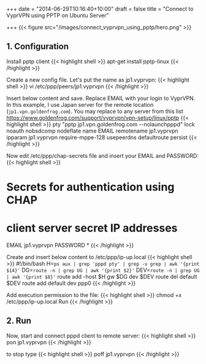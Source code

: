 +++
date = "2014-06-29T10:16:40+10:00"
draft = false
title = "Connect to VyprVPN using PPTP on Ubuntu Server"

+++
{{< figure src="/images/connect_vyprvpn_using_pptp/hero.png" >}}
## 1. Configuration

Install pptp client
{{< highlight shell >}}
apt-get install pptp-linux
{{< /highlight >}}
<!--more-->
Create a new config file. Let's put the name as jp1.vyprvpn:
{{< highlight shell >}}
vi /etc/ppp/peers/jp1.vyprvpn
{{< /highlight >}}
<!--more-->
Insert below content and save. Replace EMAIL with your login to VyprVPN. In this example, I use Japan server for the remote location (`jp1.vpn.goldenfrog.com`). You may replace to any server from this list https://www.goldenfrog.com/support/vyprvpn/vpn-setup/linux/pptp
{{< highlight shell >}}
pty "pptp jp1.vpn.goldenfrog.com --nolaunchpppd"
lock
noauth
nobsdcomp
nodeflate
name EMAIL
remotename jp1.vyprvpn
ipparam jp1.vyprvpn
require-mppe-128
usepeerdns
defaultroute
persist
{{< /highlight >}}

Now edit /etc/ppp/chap-secrets file and insert your EMAIL and PASSWORD:
{{< highlight shell >}}
# Secrets for authentication using CHAP
# client server secret IP addresses
EMAIL jp1.vyprvpn PASSWORD *
{{< /highlight >}}

Create and insert below content to /etc/ppp/ip-up.local
{{< highlight shell >}}
#!/bin/bash
H=`ps aux | grep 'pppd pty' | grep -v grep | awk '{print $14}'`
DG=`route -n | grep UG | awk '{print $2}'`
DEV=`route -n | grep UG | awk '{print $8}'`
route add -host $H gw $DG dev $DEV
route del default $DEV
route add default dev ppp0
{{< /highlight >}}

Add execution permission to the file:
{{< highlight shell >}}
chmod +x /etc/ppp/ip-up.local
Run
{{< /highlight >}}

## 2. Run

Now, start and connect pppd client to remote server:
{{< highlight shell >}}
pon jp1.vyprvpn
{{< /highlight >}}

to stop type
{{< highlight shell >}}
poff jp1.vyprvpn
{{< /highlight >}}